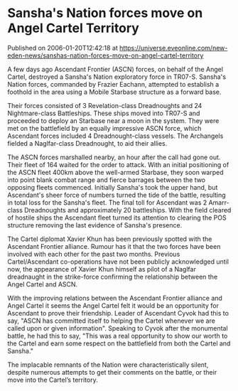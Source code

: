# Sansha's Nation forces move on Angel Cartel Territory
Published on 2006-01-20T12:42:18 at https://universe.eveonline.com/new-eden-news/sanshas-nation-forces-move-on-angel-cartel-territory

A few days ago Ascendant Frontier (ASCN) forces, on behalf of the Angel Cartel, destroyed a Sansha's Nation exploratory force in TR07-S. Sansha's Nation forces, commanded by Frazier Eachann, attempted to establish a foothold in the area using a Mobile Starbase structure as a forward base. 

Their forces consisted of 3 Revelation-class Dreadnoughts and 24 Nightmare-class Battleships. These ships moved into TR07-S and proceeded to deploy an Starbase near a moon in the system. They were met on the battlefield by an equally impressive ASCN force, which Ascendant forces included 4 Dreadnought-class vessels. The Archangels fielded a Naglfar-class Dreadnought, to aid their allies. 

The ASCN forces marshalled nearby, an hour after the call had gone out. Their fleet of 164 waited for the order to attack. With an initial positioning of the ASCN fleet 400km above the well-armed Starbase, they soon warped into point blank combat range and fierce barrages between the two opposing fleets commenced. Initially Sansha's took the upper hand, but Ascendant's sheer force of numbers turned the tide of the battle, resulting in total loss for the Sansha's fleet. The final toll for Ascendant was 2 Amarr-class Dreadnoughts and approximately 20 battleships. With the field cleared of hostile ships the Ascendant fleet turned its attention to clearing the POS structure removing the last evidence of Sansha's presence. 

The Cartel diplomat Xavier Khun has been previously spotted with the Ascendant Frontier alliance. Rumour has it that the two forces have been involved with each other for the past two months. Previous Cartel/Ascendant co-operations have not been publicly acknowledged until now, the appearance of Xavier Khun himself as pilot of a Naglfar dreadnaught in the strike-force confirming the relationship between the Angel Cartel and ASCN.

With the improving relations between the Ascendant Frontier alliance and Angel Cartel it seems the Angel Cartel felt it would be an opportunity for Ascendant to prove their friendship. Leader of Ascendant Cyvok had this to say, "ASCN has committed itself to helping the Cartel whenever we are called upon or given information". Speaking to Cyvok after the monumental battle, he had this to say, "This was a real opportunity to show our worth to the Cartel and earn some respect on the battlefield from both the Cartel and Sansha." 

The implacable remnants of the Nation were characteristically silent, despite numerous attempts to get their comments on the battle, or their move into the Cartel’s territory.
